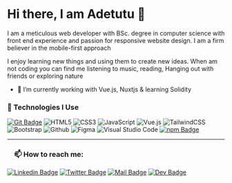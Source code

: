 
# Hi there, I am Adetutu 👋

I am a meticulous web developer with BSc. degree in computer science with front end experience and passion for responsive website design. I am a firm believer in the mobile-first approach

I enjoy learning new things and using them to create new ideas. When am not coding you can find me listening to music, reading, Hanging out with friends or exploring nature

- 🌱 I’m currently working with Vue.js, Nuxtjs & learning Solidity

<!-- 

**Adetutu777/Adetutu777** is a ✨ _special_ ✨ repository because its `README.md` (this file) appears on your GitHub profile.

Here are some ideas to get you started:

- 🔭 I’m currently working on ...
- 🌱 I’m currently learning ...
- 👯 I’m looking to collaborate on ...
- 🤔 I’m looking for help with ...
- 💬 Ask me about ...
- 📫 How to reach me: ...
- 😄 Pronouns: ...
- ⚡ Fun fact: ...
-->




### 👯 Technologies I Use
[![Git Badge](https://img.shields.io/badge/Git-20232A?style=for-the-badge&logo=Git&logoColor=61DAFB)](#) 
<img alt="HTML5" src="https://img.shields.io/badge/html5-%23E34F26.svg?style=for-the-badge&logo=html5&logoColor=white"/>
<img alt="CSS3" src="https://img.shields.io/badge/css3-%231572B6.svg?style=for-the-badge&logo=css3&logoColor=white"/>
<img alt="JavaScript" src="https://img.shields.io/badge/javascript-%23323330.svg?style=for-the-badge&logo=javascript&logoColor=%23F7DF1E"/>
<img alt="Vue.js" src="https://img.shields.io/badge/vue-Vue.js-yellowgreen.svg?"/>
<img alt="TailwindCSS" src="https://img.shields.io/badge/tailwind css-%2338B2AC.svg?style=for-the-badge&logo=tailwind-css&logoColor=white"/>
  <img alt="Bootstrap" src="https://img.shields.io/badge/bootstrap-%23563D7C.svg?style=for-the-badge&logo=bootstrap&logoColor=white"/>
<img alt="Github" src="https://img.shields.io/badge/github-%23000000.svg?style=for-the-badge&logo=github&logoColor=white"/>
<img alt="Figma" src="https://img.shields.io/badge/figma-%23F24E1E.svg?style=for-the-badge&logo=figma&logoColor=white" />
<img alt="Visual Studio Code" src="https://img.shields.io/badge/Visual Studio Code-0078d7.svg?style=for-the-badge&logo=visual-studio-code&logoColor=white"/>
[![npm Badge](https://img.shields.io/badge/npm-20232A?style=for-the-badge&logo=npm&logoColor=61DAFB)](#) 


 <hr>
 

<h3><a id="user-content-about-me" class="anchor" aria-hidden="true" href="#about-me"><svg class="octicon octicon-link" viewBox="0 0 16 16" version="1.1" width="16" height="16" aria-hidden="true"></a>📫 How to reach me:</h3>
  
  [![Linkedin Badge](https://img.shields.io/badge/LinkedIn-0077B5?style=for-the-badge&logo=linkedin&logoColor=white)](https://www.linkedin.com/in/adetutu-gbangbola-05a48070/)
  [![Twitter Badge](https://img.shields.io/badge/Twitter-1DA1F2?style=for-the-badge&logo=twitter&logoColor=white)](https://twitter.com/adetutu2222)
  [![Mail Badge](https://img.shields.io/badge/Gmail-D14836?style=for-the-badge&logo=gmail&logoColor=white)](mailto:adetutugbangbola@gmail.com) 
  [![Dev Badge](https://img.shields.io/badge/Dev-000000?style=for-the-badge&logo=Dev&logoColor=white)](https://dev.to/adetutu777)
